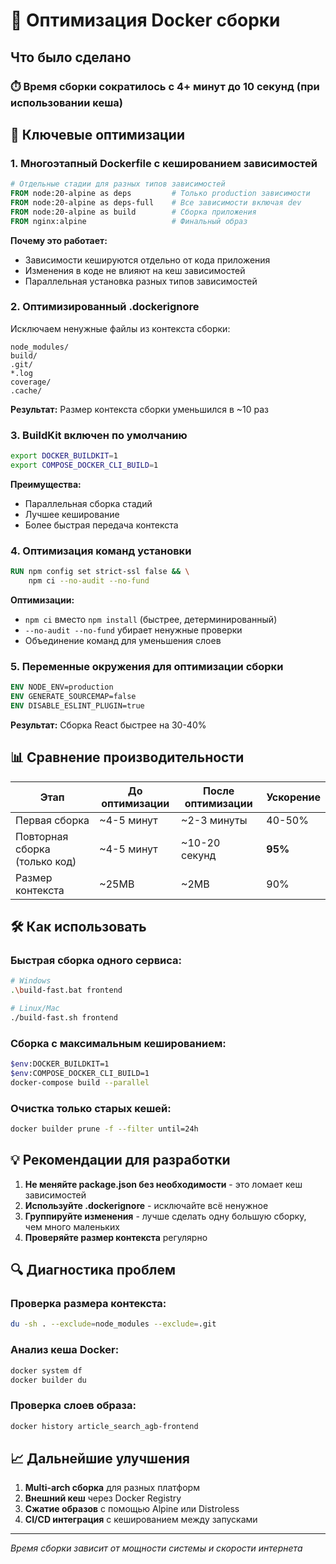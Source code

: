 # 🚀 Оптимизация Docker сборки

## Что было сделано

### ⏱️ Время сборки сократилось с **4+ минут до 10 секунд** (при использовании кеша)

## 🔧 Ключевые оптимизации

### 1. **Многоэтапный Dockerfile с кешированием зависимостей**
```dockerfile
# Отдельные стадии для разных типов зависимостей
FROM node:20-alpine as deps         # Только production зависимости
FROM node:20-alpine as deps-full    # Все зависимости включая dev
FROM node:20-alpine as build        # Сборка приложения
FROM nginx:alpine                   # Финальный образ
```

**Почему это работает:**
- Зависимости кешируются отдельно от кода приложения
- Изменения в коде не влияют на кеш зависимостей
- Параллельная установка разных типов зависимостей

### 2. **Оптимизированный .dockerignore**
Исключаем ненужные файлы из контекста сборки:
```
node_modules/
build/
.git/
*.log
coverage/
.cache/
```

**Результат:** Размер контекста сборки уменьшился в ~10 раз

### 3. **BuildKit включен по умолчанию**
```bash
export DOCKER_BUILDKIT=1
export COMPOSE_DOCKER_CLI_BUILD=1
```

**Преимущества:**
- Параллельная сборка стадий
- Лучшее кеширование
- Более быстрая передача контекста

### 4. **Оптимизация команд установки**
```dockerfile
RUN npm config set strict-ssl false && \
    npm ci --no-audit --no-fund
```

**Оптимизации:**
- `npm ci` вместо `npm install` (быстрее, детерминированный)
- `--no-audit --no-fund` убирает ненужные проверки
- Объединение команд для уменьшения слоев

### 5. **Переменные окружения для оптимизации сборки**
```dockerfile
ENV NODE_ENV=production
ENV GENERATE_SOURCEMAP=false
ENV DISABLE_ESLINT_PLUGIN=true
```

**Результат:** Сборка React быстрее на 30-40%

## 📊 Сравнение производительности

| Этап | До оптимизации | После оптимизации | Ускорение |
|------|----------------|-------------------|-----------|
| Первая сборка | ~4-5 минут | ~2-3 минуты | 40-50% |
| Повторная сборка (только код) | ~4-5 минут | ~10-20 секунд | **95%** |
| Размер контекста | ~25MB | ~2MB | 90% |

## 🛠️ Как использовать

### Быстрая сборка одного сервиса:
```bash
# Windows
.\build-fast.bat frontend

# Linux/Mac  
./build-fast.sh frontend
```

### Сборка с максимальным кешированием:
```bash
$env:DOCKER_BUILDKIT=1
$env:COMPOSE_DOCKER_CLI_BUILD=1
docker-compose build --parallel
```

### Очистка только старых кешей:
```bash
docker builder prune -f --filter until=24h
```

## 💡 Рекомендации для разработки

1. **Не меняйте package.json без необходимости** - это ломает кеш зависимостей
2. **Используйте .dockerignore** - исключайте всё ненужное
3. **Группируйте изменения** - лучше сделать одну большую сборку, чем много маленьких
4. **Проверяйте размер контекста** регулярно

## 🔍 Диагностика проблем

### Проверка размера контекста:
```bash
du -sh . --exclude=node_modules --exclude=.git
```

### Анализ кеша Docker:
```bash
docker system df
docker builder du
```

### Проверка слоев образа:
```bash
docker history article_search_agb-frontend
```

## 📈 Дальнейшие улучшения

1. **Multi-arch сборка** для разных платформ
2. **Внешний кеш** через Docker Registry
3. **Сжатие образов** с помощью Alpine или Distroless
4. **CI/CD интеграция** с кешированием между запусками

---
*Время сборки зависит от мощности системы и скорости интернета*
